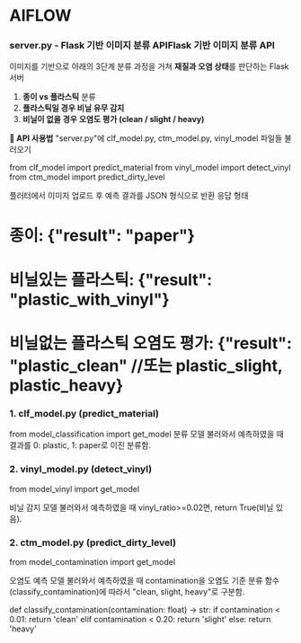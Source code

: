 # AIFLOW
### server.py - Flask 기반 이미지 분류 APIFlask 기반 이미지 분류 API
이미지를 기반으로 아래의 3단계 분류 과정을 거쳐 **재질과 오염 상태**를 판단하는 Flask 서버

1. **종이 vs 플라스틱** 분류  
2. **플라스틱일 경우 비닐 유무 감지**  
3. **비닐이 없을 경우 오염도 평가 (clean / slight / heavy)**

**📖 API 사용법** 
"server.py"에 clf_model.py, ctm_model.py, vinyl_model 파일들 불러오기

from clf_model import predict_material
from vinyl_model import detect_vinyl
from ctm_model import predict_dirty_level

플러터에서 이미지 업로드 후 예측 결과를 JSON 형식으로 반환
응답 형태
# 종이: {"result": "paper"}
# 비닐있는 플라스틱: {"result": "plastic_with_vinyl"}
# 비닐없는 플라스틱 오염도 평가: {"result": "plastic_clean" //또는 plastic_slight, plastic_heavy}


### 1. clf_model.py (predict_material)
from model_classification import get_model
분류 모델 불러와서 예측하였을 때 결과를 0: plastic, 1: paper로 이진 분류함.

### 2. vinyl_model.py (detect_vinyl)
from model_vinyl import get_model

비닐 감지 모델 불러와서 예측하였을 때 vinyl_ratio>=0.02면, return True(비닐 있음).

### 2. ctm_model.py (predict_dirty_level)
from model_contamination import get_model

오염도 예측 모델 불러와서 예측하였을 때
contamination을 오염도 기준 분류 함수(classify_contamination)에 따라서 "clean, slight, heavy"로 구분함.

def classify_contamination(contamination: float) -> str:
    if contamination < 0.01:
        return 'clean'
    elif contamination < 0.20:
        return 'slight'
    else:
        return 'heavy'

